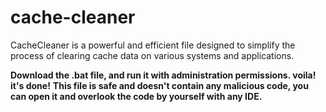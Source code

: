 # cache-cleaner
CacheCleaner is a powerful and efficient file designed to simplify the process of clearing cache data on various systems and applications.


**Download the .bat file, and run it with administration permissions. voila! it's done!**
**This file is safe and doesn't contain any malicious code, you can open it and overlook the code by yourself with any IDE.**
